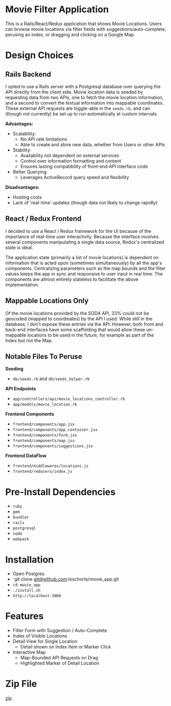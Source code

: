 # Movie Filter Application

This is a Rails/React/Redux application that shows Movie Locations. Users can
browse movie locations via filter fields with suggestions/auto-complete,
perusing an index, or dragging and clicking on a Google Map.

# Design Choices

## Rails Backend

I opted to use a Rails server with a Postgresql database over querying the API
directly from the client side. Movie location data is seeded by requesting data
from two APIs, one to fetch the movie location information, and a second to
convert the textual information into mappable coordinates. These external API
requests are toggle-able in the `seeds.rb`, and can (though not currently) be
set up to run automatically at custom intervals.

**Advantages:**
- Scalability: 
	- No API rate limitations
	- Able to create and store new data, whether from Users or other APIs
- Stability: 
	- Availability not dependent on external services
	- Control over information formatting and content
	- Ensures lasting compatibility of front-end API interface code
-	Better Querying:
	- Leverages ActiveRecord query speed and flexibility

**Disadvantages:**
- Hosting costs
- Lack of 'real-time' updates (though data not likely to change rapidly) 

## React / Redux Frontend

I decided to use a React / Redux framework for the UI because of the importance
of real-time user interactivity. Because the interface involves several components
manipulating a single data source, Redux's centralized state is ideal.

The application state (primarily a list of movie locations) is dependent on
information that is acted upon (sometimes simultaneously) by all the app's
components. Centralizing parameters such as the map bounds and the filter values
keeps the app in sync and responsive to user input in real time. The components
are almost entirely stateless to facilitate the above implementation.

## Mappable Locations Only

Of the movie locations provided by the SODA API, 33% could not be geocoded
(mapped to coordinates) by the API I used. While still in the database, I don't
expose these entries via the API. However, both front and back-end interfaces
have some scaffolding that would allow these un-mappable locations to be used in
the future, for example as part of the Index but not the Map.

## Notable Files To Peruse

**Seeding**
- `db/seeds.rb` and `db/seeds_helper.rb`

**API Endpoints**
- `app/controllers/api/movie_locations_controller.rb`
- `app/models/movie_location.rb`

**Frontend Components**
- `frontend/components/app.jsx`
- `frontend/components/app_container.jsx`
- `frontend/components/form.jsx`
- `frontend/components/map.jsx`
- `frontend/components/suggestions.jsx`

**Frontend DataFlow**
- `frontend/middlewares/locations.js`
- `frontend/reducers/index.js`

# Pre-Install Dependencies 

- `ruby`
- `gem`
- `bundler`
- `rails`
- `postgresql`
-	`node`
- `webpack`

# Installation

- Open Postgres.
- `git clone git@github.com:loschorts/movie_app.git
- `cd movie_app`
- `./install.sh`
- `http://localhost:3000`

# Features

-	Filter Form with Suggestion / Auto-Complete
- Index of Visible Locations
- Detail View for Single Location
	- Detail shown on Index Item or Marker Click
- Interactive Map
	- Map-Bounded API Requests on Drag
	- Highlighted Marker of Detail Location

# Zip File

[zip](https://github.com/loschorts/movie_app/archive/master.zip)

